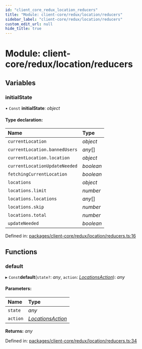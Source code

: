 ```yaml
---
id: "client_core_redux_location_reducers"
title: "Module: client-core/redux/location/reducers"
sidebar_label: "client-core/redux/location/reducers"
custom_edit_url: null
hide_title: true
---
```


# Module: client-core/redux/location/reducers

## Variables

### initialState

• `Const` **initialState**: *object*

#### Type declaration:

Name | Type |
:------ | :------ |
`currentLocation` | *object* |
`currentLocation.bannedUsers` | *any*[] |
`currentLocation.location` | *object* |
`currentLocationUpdateNeeded` | *boolean* |
`fetchingCurrentLocation` | *boolean* |
`locations` | *object* |
`locations.limit` | *number* |
`locations.locations` | *any*[] |
`locations.skip` | *number* |
`locations.total` | *number* |
`updateNeeded` | *boolean* |

Defined in: [packages/client-core/redux/location/reducers.ts:16](https://github.com/xr3ngine/xr3ngine/blob/9d253dc38/packages/client-core/redux/location/reducers.ts#L16)

## Functions

### default

▸ `Const`**default**(`state?`: *any*, `action`: [*LocationsAction*](client_core_redux_location_actions.md#locationsaction)): *any*

#### Parameters:

Name | Type |
:------ | :------ |
`state` | *any* |
`action` | [*LocationsAction*](client_core_redux_location_actions.md#locationsaction) |

**Returns:** *any*

Defined in: [packages/client-core/redux/location/reducers.ts:34](https://github.com/xr3ngine/xr3ngine/blob/9d253dc38/packages/client-core/redux/location/reducers.ts#L34)
